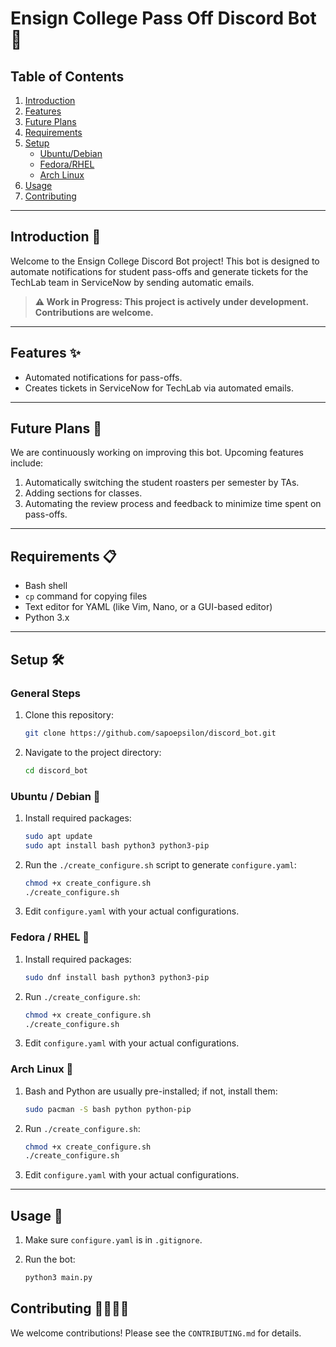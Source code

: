 # Ensign College Pass Off Discord Bot 🤖

## Table of Contents

1. [Introduction](#introduction)
2. [Features](#features)
3. [Future Plans](#future-plans)
4. [Requirements](#requirements)
5. [Setup](#setup)
   - [Ubuntu/Debian](#ubuntu--debian)
   - [Fedora/RHEL](#fedora--rhel)
   - [Arch Linux](#arch-linux)
6. [Usage](#usage)
7. [Contributing](#contributing)

---

## Introduction 📘

Welcome to the Ensign College Discord Bot project! This bot is designed to automate notifications for student pass-offs and generate tickets for the TechLab team in ServiceNow by sending automatic emails.

> **⚠️ Work in Progress: This project is actively under development.**
> **Contributions are welcome.**

---

## Features ✨

- Automated notifications for pass-offs.
- Creates tickets in ServiceNow for TechLab via automated emails.

---

## Future Plans 🚀

We are continuously working on improving this bot. Upcoming features include:

1. Automatically switching the student roasters per semester by TAs.
2. Adding sections for classes.
3. Automating the review process and feedback to minimize time spent on pass-offs.

---

## Requirements 📋

- Bash shell
- `cp` command for copying files
- Text editor for YAML (like Vim, Nano, or a GUI-based editor)
- Python 3.x

---

## Setup 🛠️

### General Steps

1. Clone this repository:

    ```bash
    git clone https://github.com/sapoepsilon/discord_bot.git
    ```

2. Navigate to the project directory:

    ```bash
    cd discord_bot
    ```

### Ubuntu / Debian 🐧

1. Install required packages:

    ```bash
    sudo apt update
    sudo apt install bash python3 python3-pip
    ```

2. Run the `./create_configure.sh` script to generate `configure.yaml`:

    ```bash
    chmod +x create_configure.sh
    ./create_configure.sh
    ```

3. Edit `configure.yaml` with your actual configurations.

### Fedora / RHEL 🎩

1. Install required packages:

    ```bash
    sudo dnf install bash python3 python3-pip
    ```

2. Run `./create_configure.sh`:

    ```bash
    chmod +x create_configure.sh
    ./create_configure.sh
    ```

3. Edit `configure.yaml` with your actual configurations.

### Arch Linux 🏹

1. Bash and Python are usually pre-installed; if not, install them:

    ```bash
    sudo pacman -S bash python python-pip
    ```

2. Run `./create_configure.sh`:

    ```bash
    chmod +x create_configure.sh
    ./create_configure.sh
    ```

3. Edit `configure.yaml` with your actual configurations.

</details>

---

## Usage 🚀

1. Make sure `configure.yaml` is in `.gitignore`.
2. Run the bot:

    ```bash
    python3 main.py
    ```

## Contributing 👩‍💻👨‍💻

We welcome contributions! Please see the `CONTRIBUTING.md` for details.